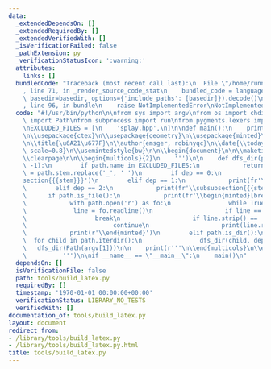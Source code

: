 ```yaml
---
data:
  _extendedDependsOn: []
  _extendedRequiredBy: []
  _extendedVerifiedWith: []
  _isVerificationFailed: false
  _pathExtension: py
  _verificationStatusIcon: ':warning:'
  attributes:
    links: []
  bundledCode: "Traceback (most recent call last):\n  File \"/home/runner/.local/lib/python3.10/site-packages/onlinejudge_verify/documentation/build.py\"\
    , line 71, in _render_source_code_stat\n    bundled_code = language.bundle(stat.path,\
    \ basedir=basedir, options={'include_paths': [basedir]}).decode()\n  File \"/home/runner/.local/lib/python3.10/site-packages/onlinejudge_verify/languages/python.py\"\
    , line 96, in bundle\n    raise NotImplementedError\nNotImplementedError\n"
  code: "#!/usr/bin/python\n\nfrom sys import argv\nfrom os import chdir\nfrom pathlib\
    \ import Path\nfrom subprocess import run\nfrom pygments.lexers import get_lexer_for_filename\n\
    \nEXCLUDED_FILES = [\n    'splay.hpp',\n]\n\ndef main():\n    print(r'''\n\\documentclass{article}\n\
    \n\\usepackage{ctex}\n\\usepackage{geometry}\n\\usepackage{minted}\n\\usepackage{multicol}\n\
    \n\\title{\u6A21\u677F}\n\\author{emsger, robinyqc}\n\\date{\\today}\n\\geometry{a4paper,\
    \ scale=0.8}\n\\usemintedstyle{bw}\n\n\\begin{document}\n\n\\maketitle\n\\tableofcontents\n\
    \\clearpage\n\n\\begin{multicols}{2}\n    ''')\n\n    def dfs_dir(path, dep =\
    \ -1):\n        if path.name in EXCLUDED_FILES:\n            return\n        stem\
    \ = path.stem.replace('_', ' ')\n        if dep == 0:\n            print(fr'\\\
    section{{{stem}}}')\n        elif dep == 1:\n            print(fr'\\subsection{{{stem}}}')\n\
    \        elif dep == 2:\n            print(fr'\\subsubsection{{{stem}}}')\n  \
    \      if path.is_file():\n            print(fr'\\begin{minted}[breaklines, mathescape]{{{get_lexer_for_filename(path.name)}}}')\n\
    \            with path.open('r') as fo:\n                while True:\n       \
    \             line = fo.readline()\n                    if line == '':\n     \
    \                   break\n                    if line.strip() == '#pragma once':\n\
    \                        continue\n                    print(line.rstrip())\n\
    \            print(r'\\end{minted}')\n        elif path.is_dir():\n          \
    \  for child in path.iterdir():\n                dfs_dir(child, dep + 1)\n\n \
    \   dfs_dir(Path(argv[1]))\n\n    print(r'''\n\\end{multicols}\n\\end{document}\n\
    \          ''')\n\nif __name__ == \"__main__\":\n    main()\n"
  dependsOn: []
  isVerificationFile: false
  path: tools/build_latex.py
  requiredBy: []
  timestamp: '1970-01-01 00:00:00+00:00'
  verificationStatus: LIBRARY_NO_TESTS
  verifiedWith: []
documentation_of: tools/build_latex.py
layout: document
redirect_from:
- /library/tools/build_latex.py
- /library/tools/build_latex.py.html
title: tools/build_latex.py
---
```

